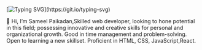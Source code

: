 [![Typing SVG](https://readme-typing-svg.herokuapp.com/?lines=HELLO!!!;This+is+SAMEEL+PAIKADAN.......)](https://git.io/typing-svg)

👋 Hi, I’m Sameel Paikadan,Skilled web developer, looking to hone potential in this field;
possessing innovative and creative skills for personal and organizational growth.
Good in time management and problem-solving.
Open to learning a new skillset.
Proficient in HTML, CSS, JavaScript,React.




